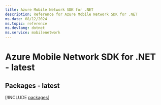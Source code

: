 ```yaml
---
title: Azure Mobile Network SDK for .NET
description: Reference for Azure Mobile Network SDK for .NET
ms.date: 08/12/2024
ms.topic: reference
ms.devlang: dotnet
ms.service: mobilenetwork
---
```

# Azure Mobile Network SDK for .NET - latest
## Packages - latest
[!INCLUDE [packages](mobile-network-index.md)]